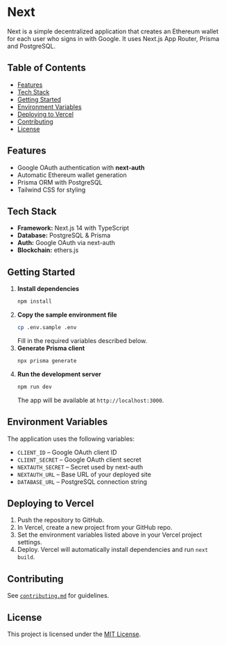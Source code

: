 # Next

Next is a simple decentralized application that creates an Ethereum wallet for each user who signs in with Google. It uses Next.js App Router, Prisma and PostgreSQL.

## Table of Contents
- [Features](#features)
- [Tech Stack](#tech-stack)
- [Getting Started](#getting-started)
- [Environment Variables](#environment-variables)
- [Deploying to Vercel](#deploying-to-vercel)
- [Contributing](#contributing)
- [License](#license)

## Features
- Google OAuth authentication with **next-auth**
- Automatic Ethereum wallet generation
- Prisma ORM with PostgreSQL
- Tailwind CSS for styling

## Tech Stack
- **Framework:** Next.js 14 with TypeScript
- **Database:** PostgreSQL & Prisma
- **Auth:** Google OAuth via next-auth
- **Blockchain:** ethers.js

## Getting Started
1. **Install dependencies**
   ```bash
   npm install
   ```
2. **Copy the sample environment file**
   ```bash
   cp .env.sample .env
   ```
   Fill in the required variables described below.
3. **Generate Prisma client**
   ```bash
   npx prisma generate
   ```
4. **Run the development server**
   ```bash
   npm run dev
   ```
   The app will be available at `http://localhost:3000`.

## Environment Variables
The application uses the following variables:
- `CLIENT_ID` – Google OAuth client ID
- `CLIENT_SECRET` – Google OAuth client secret
- `NEXTAUTH_SECRET` – Secret used by next-auth
- `NEXTAUTH_URL` – Base URL of your deployed site
- `DATABASE_URL` – PostgreSQL connection string

## Deploying to Vercel
1. Push the repository to GitHub.
2. In Vercel, create a new project from your GitHub repo.
3. Set the environment variables listed above in your Vercel project settings.
4. Deploy. Vercel will automatically install dependencies and run `next build`.

## Contributing
See [`contributing.md`](contributing.md) for guidelines.

## License
This project is licensed under the [MIT License](LICENSE).
